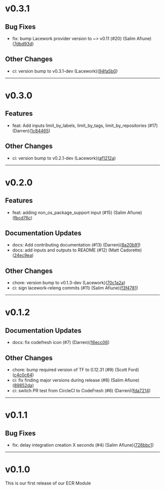 # v0.3.1

## Bug Fixes
* fix: bump Lacework provider version to ~> v0.11 (#20) (Salim Afiune)([7dbd93d](https://github.com/lacework/terraform-aws-ecr/commit/7dbd93d95ed71a4d7d0020825f4a6f9298752cf7))
## Other Changes
* ci: version bump to v0.3.1-dev (Lacework)([94fa5b0](https://github.com/lacework/terraform-aws-ecr/commit/94fa5b0b41f5e35099d33781fea9d8a3701ad0a4))
---
# v0.3.0

## Features
* feat: Add inputs limit_by_labels, limit_by_tags, limit_by_repositories (#17) (Darren)([1c84465](https://github.com/lacework/terraform-aws-ecr/commit/1c84465614704d219859d2fec46cb619ed0dccc1))
## Other Changes
* ci: version bump to v0.2.1-dev (Lacework)([af1212a](https://github.com/lacework/terraform-aws-ecr/commit/af1212acaee32d5401446c3c48efe3b970921f17))
---
# v0.2.0

## Features
* feat: adding non_os_package_support input (#15) (Salim Afiune)([fbcd76c](https://github.com/lacework/terraform-aws-ecr/commit/fbcd76cca2a2bd9df7cf03f5413db8403d78cb19))
## Documentation Updates
* docs: Add contributing documentation (#13) (Darren)([8a20b91](https://github.com/lacework/terraform-aws-ecr/commit/8a20b915d6fcee3a96b9d2fddc8eeb7b38e0bb75))
* docs: add inputs and outputs to README (#12) (Matt Cadorette)([24ec9ea](https://github.com/lacework/terraform-aws-ecr/commit/24ec9eaab927531a0e66a30ef42e017b218802ea))
## Other Changes
* chore: version bump to v0.1.3-dev (Lacework)([70c1a2a](https://github.com/lacework/terraform-aws-ecr/commit/70c1a2a0c561292ae770aed1000b9145d1a5d9fc))
* ci: sign lacework-releng commits (#11) (Salim Afiune)([f3f4781](https://github.com/lacework/terraform-aws-ecr/commit/f3f4781fe1114024c9a454c057a6abdc99910beb))
---
# v0.1.2

## Documentation Updates
* docs: fix codefresh icon (#7) (Darren)([16ecc06](https://github.com/lacework/terraform-aws-ecr/commit/16ecc06ce8daea1bd24c916fa99b7409feaef822))
## Other Changes
* chore: bump required version of TF to 0.12.31 (#9) (Scott Ford)([c4c0c64](https://github.com/lacework/terraform-aws-ecr/commit/c4c0c647f7d78e63899d4f6303114b978cb17625))
* ci: fix finding major versions during release (#8) (Salim Afiune)([89852da](https://github.com/lacework/terraform-aws-ecr/commit/89852da696aa076aa8bdc3f47d784ecde7e67b8c))
* ci: switch PR test from CircleCI to CodeFresh (#6) (Darren)([fda7214](https://github.com/lacework/terraform-aws-ecr/commit/fda7214a20da777e24700952bc75eb4cf914b963))
---
# v0.1.1

## Bug Fixes
* fix: delay integration creation X seconds (#4) (Salim Afiune)([726bbc1](https://github.com/lacework/terraform-aws-ecr/commit/726bbc1ffb2c04bdc0b72477887493b20a8f4f1f))
---
# v0.1.0

This is our first release of our ECR Module
